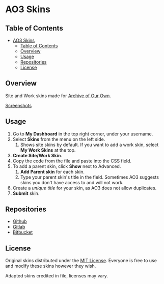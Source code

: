 # AO3 Skins

## Table of Contents

- [AO3 Skins](#ao3-skins)
  - [Table of Contents](#table-of-contents)
  - [Overview](#overview)
  - [Usage](#usage)
  - [Repositories](#repositories)
  - [License](#license)

## Overview

Site and Work skins made for [Archive of Our Own](https://archiveofourown.org/).

[Screenshots](./screenshots)

## Usage

1. Go to **My Dashboard** in the top right corner, under your username.
2. Select **Skins** from the menu on the left side.
   1. Shows site skins by default. If you want to add a work skin, select **My Work Skins** at the top.
3. **Create Site/Work Skin**.
4. Copy the code from the file and paste into the CSS field.
5. To add a parent skin, click **Show** next to Advanced.
   1. **Add Parent skin** for each skin.
   2. Type your parent skin's title in the field. Sometimes AO3 suggests skins you don't have access to and will not work.
6. Create a _unique title_ for your skin, as AO3 does not allow duplicates.
7. **Submit** skin.

## Repositories

- [Github](https://github.com/brandonvout/ao3-skins)
- [Gitlab](https://gitlab.com/brandonvout/ao3-skins)
- [Bitbucket](https://bitbucket.org/BrandonVout/ao3-skins/src/main/)

## License

Original skins distributed under the [MIT License](./LICENSE). Everyone is free to use and modify these skins however they wish.

Adapted skins credited in file, licenses may vary.
